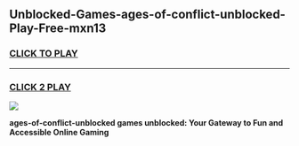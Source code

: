
## Unblocked-Games-ages-of-conflict-unblocked-Play-Free-mxn13
<h3>
<a href="https://premium76.site?title=ages-of-conflict-unblocked&ref=19M">CLICK TO PLAY</a></h3>
<hr>

<h3>
<a href="https://premium76.site?title=ages-of-conflict-unblocked&ref=19M">CLICK 2 PLAY</a>
  
</h3>

<a href="https://premium76.site?title=ages-of-conflict-unblocked&ref=19M"><img src="https://clearcache.store/games.png"></a>


**ages-of-conflict-unblocked games unblocked: Your Gateway to Fun and Accessible Online Gaming**

